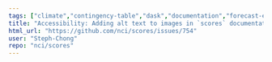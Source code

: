 ```yaml
---
tags: ["climate","contingency-table","dask","documentation","forecast-evaluation","forecast-verification","forecasting","help-wanted","model-validation","oceanography","pandas","python","verification","weather","xarray"]
title: "Accessibility: Adding alt text to images in `scores` documentation"
html_url: "https://github.com/nci/scores/issues/754"
user: "Steph-Chong"
repo: "nci/scores"
---
```


